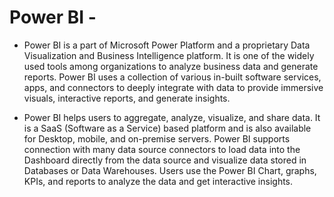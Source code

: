 # **Power BI** -
- Power BI is a part of Microsoft Power Platform and a proprietary Data Visualization and Business Intelligence platform. It is one of the widely used tools among organizations to analyze business data and generate reports. Power BI uses a collection of various in-built software services, apps, and connectors to deeply integrate with data to provide immersive visuals, interactive reports, and generate insights.

- Power BI helps users to aggregate, analyze, visualize, and share data. It is a SaaS (Software as a Service) based platform and is also available for Desktop, mobile, and on-premise servers. Power BI supports connection with many data source connectors to load data into the Dashboard directly from the data source and visualize data stored in Databases or Data Warehouses. Users use the Power BI Chart, graphs, KPIs, and reports to analyze the data and get interactive insights.

### 
